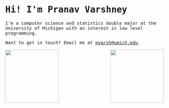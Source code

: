 <h1><samp>Hi! I'm Pranav Varshney</samp></h1>

<samp>I'm a computer science and statistics double major at the University of Michigan with an interest in low level programming.</samp>

<samp>Want to get in touch? Email me at [pvarsh@umich.edu](mailto:pvarsh@umich.edu).</samp>

<div>
  <img height="170" align="left" src="https://streak-stats.demolab.com?user=pvarshh&theme=tokyonight&border_radius=4.25" />
  <img height="170" align="right" src="https://github-readme-stats.vercel.app/api/top-langs/?username=pvarshh&layout=compact&theme=tokyonight&hide=astro" />
</div>
